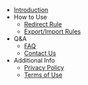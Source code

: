 - [Introduction](/)
- How to Use
    - [Redirect Rule](redirect-rule)
    - [Export/Import Rules](export-or-import-rules)
- Q&A
    - [FAQ](faq)
    - [Contact Us](contact-us)
- Additional Info
    - [Privacy Policy](privacy-policy)
    - [Terms of Use](terms-of-use)

